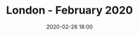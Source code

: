 ---
templateKey: 'event-page'
eventId: 37428416-19C8-4A29-9D80-8470C224E945
title: London - February 2020
sup: It's 2020 - London’s Sitecore Technical User Group is back! Join us for the first London Technical User Group of the year
date: 2020-02-26 18:00
dateConfirmed: true
sponsors: Avanade
venue:
  name: Avanade
  address: 30 Cannon Street
  position: 51.512350,-0.094488
  details: 
agenda:
  - agenda-item:
    time: "18:00"
    value: Arrival and networking
  - talk:
    time: "18:30"
    who: Julius Angwenyi, Senior Consultant @ Avanade
    intro: TBC
    description:
  - talk:
    time: "19:00"
    who: Jeremy Davis, Sitecore Solution Architect @ Kagool
    intro: Big site, little site, put it in a box!
    description: Your first steps developing for Sitecore using Docker
  - agenda-item:
    time: "19:30"
    value: Break
  - talk:
    time: "20:00"
    who: Richard James, Technology Lead @ Nationwide Building Society
    intro: TBC
    description:
  - agenda-item:
    time: "20:30"
    value: Networking
meta:
  metaTitle: Sitecore User Group - London February 2020 -  Avanade 
  metaDescription: London’s Technical User Group is back in 2020!
  metaKeywords: sitecore, user group, london, avanade
---